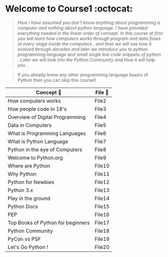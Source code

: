 # Welcome to Course1 :octocat:
> _Here i have assumed you don't know anything about programming a computer and nothing about python language. I have provided everything needed in the linear order of concept. 
In this course at first you will learn how computers works through program and data flows at every stage inside the computers , and then we will see how it evolved through decades and later we introduce you to python programming language and small single line code snippets of python . 
Later we will look into the Python Community and How it will help you ._

> If you already know any other programming language basics of Python then you can skip this course1

Concept :pencil: | File :bookmark_tabs:
--------|-------
How computers works | File2
How people code in 18's | File3
Overview of Digital Programming | File4
Data in Computers | File5
What is Programming Languages | File6
What is Python Language | File7
Python in the eye of Computers | File8
Welcome to Python.org | File9
Where are Python | File10
Why Python | File11
Python for Newbies | File12
Python 3.x | File13
Play in the ground | File14
Python Docs | File15
PEP | File16
Top Books of Python for beginners | File17
Python Community | File18
PyCon vs PSF | File19
Let's Go Python ! | File20
